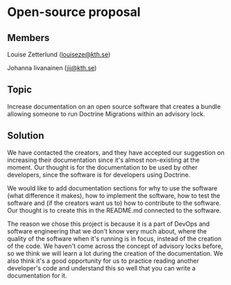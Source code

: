 # Open-source proposal

## Members

Louise Zetterlund (louiseze@kth.se)

Johanna Iivanainen (jii@kth.se)


## Topic

Increase documentation on an open source software that creates a bundle allowing someone to run Doctrine Migrations within an advisory lock.

## Solution

We have contacted the creators, and they have accepted our suggestion on increasing their documentation since it's almost non-existing at the moment. Our thought is for the documentation to be used by other developers, since the software is for developers using Doctrine.

We would like to add documentation sections for why to use the software (what difference it makes), how to implement the software, how to test the software and (if the creators want us to) how to contribute to the software. Our thought is to create this in the README.md connected to the software. 

The reason we chose this project is because it is a part of DevOps and software engineering that we don't know very much about, where the quality of the software when it's running is in focus, instead of the creation of the code. We haven't come across the concept of advisory locks before, so we think we will learn a lot during the creation of the documentation. We also think it's a good opportunity for us to practice reading another developer's code and understand this so well that you can write a documentation for it. 
